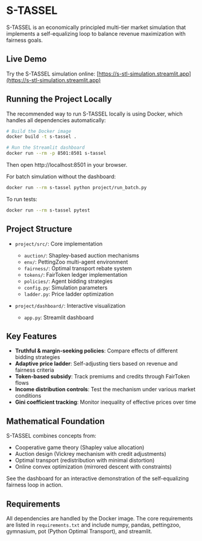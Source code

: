 # S-TASSEL

S-TASSEL is an economically principled multi-tier market simulation that implements a self-equalizing loop to balance revenue maximization with fairness goals.

## Live Demo

Try the S-TASSEL simulation online: [https://s-stl-simulation.streamlit.app](https://s-stl-simulation.streamlit.app)

## Running the Project Locally

The recommended way to run S-TASSEL locally is using Docker, which handles all dependencies automatically:

```bash
# Build the Docker image
docker build -t s-tassel .

# Run the Streamlit dashboard
docker run --rm -p 8501:8501 s-tassel
```

Then open http://localhost:8501 in your browser.

For batch simulation without the dashboard:
```bash
docker run --rm s-tassel python project/run_batch.py
```

To run tests:
```bash
docker run --rm s-tassel pytest
```

## Project Structure

- `project/src/`: Core implementation
  - `auction/`: Shapley-based auction mechanisms
  - `env/`: PettingZoo multi-agent environment
  - `fairness/`: Optimal transport rebate system
  - `tokens/`: FairToken ledger implementation
  - `policies/`: Agent bidding strategies
  - `config.py`: Simulation parameters
  - `ladder.py`: Price ladder optimization

- `project/dashboard/`: Interactive visualization
  - `app.py`: Streamlit dashboard

## Key Features

- **Truthful & margin-seeking policies**: Compare effects of different bidding strategies
- **Adaptive price ladder**: Self-adjusting tiers based on revenue and fairness criteria
- **Token-based subsidy**: Track premiums and credits through FairToken flows
- **Income distribution controls**: Test the mechanism under various market conditions
- **Gini coefficient tracking**: Monitor inequality of effective prices over time

## Mathematical Foundation

S-TASSEL combines concepts from:
- Cooperative game theory (Shapley value allocation)
- Auction design (Vickrey mechanism with credit adjustments)
- Optimal transport (redistribution with minimal distortion)
- Online convex optimization (mirrored descent with constraints)

See the dashboard for an interactive demonstration of the self-equalizing fairness loop in action.

## Requirements

All dependencies are handled by the Docker image. The core requirements are listed in `requirements.txt` and include numpy, pandas, pettingzoo, gymnasium, pot (Python Optimal Transport), and streamlit. 
